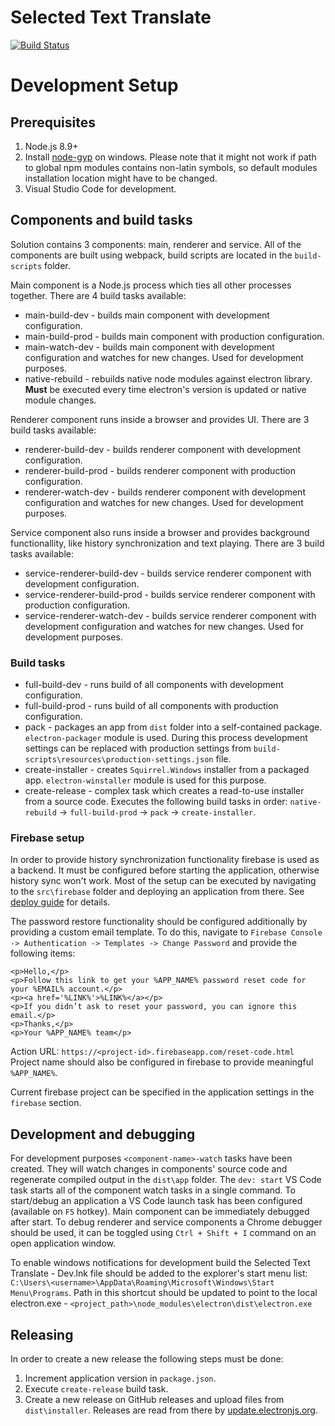 # Selected Text Translate
[![Build Status](https://travis-ci.org/killerDJO/SelectedTextTranslateE.svg?branch=master)](https://travis-ci.com/killerDJO/SelectedTextTranslateE)

# Development Setup

## Prerequisites
1. Node.js 8.9+
2. Install [node-gyp](https://github.com/nodejs/node-gyp) on windows. Please note that it might not work if path to global npm modules contains non-latin symbols, so default modules installation location might have to be changed.
3. Visual Studio Code for development.

## Components and build tasks
Solution contains 3 components: main, renderer and service. All of the components are built using webpack, build scripts are located in the `build-scripts` folder.

Main component is a Node.js process which ties all other processes together. There are 4 build tasks available:
- main-build-dev - builds main component with development configuration.
- main-build-prod - builds main component with production configuration.
- main-watch-dev - builds main component with development configuration and watches for new changes. Used for development purposes.
- native-rebuild - rebuilds native node modules against electron library. **Must** be executed every time electron's version is updated or native module changes. 

Renderer component runs inside a browser and provides UI. There are 3 build tasks available:
- renderer-build-dev - builds renderer component with development configuration.
- renderer-build-prod - builds renderer component with production configuration.
- renderer-watch-dev - builds renderer component with development configuration and watches for new changes. Used for development purposes.

Service component also runs inside a browser and provides background functionallity, like history synchronization and text playing. There are 3 build tasks available:
- service-renderer-build-dev - builds service renderer component with development configuration.
- service-renderer-build-prod - builds service renderer component with production configuration.
- service-renderer-watch-dev - builds service renderer component with development configuration and watches for new changes. Used for development purposes.

### Build tasks
- full-build-dev - runs build of all components with development configuration.
- full-build-prod - runs build of all components with production configuration.
- pack - packages an app from `dist` folder into a self-contained package. `electron-packager` module is used. During this process development settings can be replaced with production settings from `build-scripts\resources\production-settings.json` file.
- create-installer - creates `Squirrel.Windows` installer from a packaged app. `electron-winstaller` module is used for this purpose.
- create-release - complex task which creates a read-to-use installer from a source code. Executes the following build tasks in order: `native-rebuild` -> `full-build-prod` -> `pack` -> `create-installer`.

### Firebase setup
In order to provide history synchronization functionality firebase is used as a backend. It must be configured before starting the application, otherwise history sync won't work. Most of the setup can be executed by navigating to the `src\firebase` folder and deploying an application from there. See [deploy guide](https://firebase.google.com/docs/hosting/deploying) for details. 

The password restore functionality should be configured additionally by providing a custom email template. To do this, navigate to `Firebase Console -> Authentication -> Templates -> Change Password` and provide the following items:
```
<p>Hello,</p>
<p>Follow this link to get your %APP_NAME% password reset code for your %EMAIL% account.</p>
<p><a href='%LINK%'>%LINK%</a></p>
<p>If you didn’t ask to reset your password, you can ignore this email.</p>
<p>Thanks,</p>
<p>Your %APP_NAME% team</p>
```
Action URL: `https://<project-id>.firebaseapp.com/reset-code.html`
Project name should also be configured in firebase to provide meaningful `%APP_NAME%`.

Current firebase project can be specified in the application settings in the `firebase` section.

## Development and debugging
For development purposes `<component-name>-watch` tasks have been created. They will watch changes in components' source code and regenerate compiled output in the `dist\app` folder. The `dev: start` VS Code task starts all of the component watch tasks in a single command. To start/debug an application a VS Code launch task has been configured (available on `F5` hotkey). 
Main component can be immediately debugged after start. To debug renderer and service components a Chrome debugger should be used, it can be toggled using `Ctrl + Shift + I` command on an open application window.

To enable windows notifications for development build the Selected Text Translate - Dev.lnk file should be added to the explorer's start menu list: `C:\Users\<username>\AppData\Roaming\Microsoft\Windows\Start Menu\Programs`. Path in this shortcut should be updated to point to the local electron.exe - `<project_path>\node_modules\electron\dist\electron.exe`

## Releasing
In order to create a new release the following steps must be done:
1. Increment application version in `package.json`.
2. Execute `create-release` build task.
3. Create a new release on GitHub releases and upload files from `dist\installer`. Releases are read from there by [update.electronjs.org](https://github.com/electron/update.electronjs.org).
